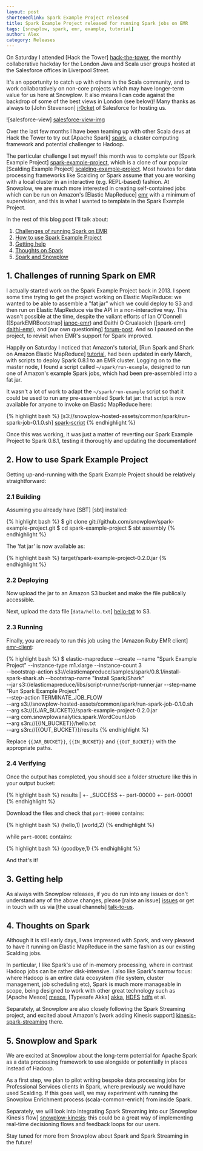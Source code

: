 ```yaml
---
layout: post
shortenedlink: Spark Example Project released
title: Spark Example Project released for running Spark jobs on EMR
tags: [snowplow, spark, emr, example, tutorial]
author: Alex
category: Releases
---
```


On Saturday I attended [Hack the Tower] [hack-the-tower], the monthly collaborative hackday for the London Java and Scala user groups hosted at the Salesforce offices in Liverpool Street.

It's an opportunity to catch up with others in the Scala community, and to work collaboratively on non-core projects which may have longer-term value for us here at Snowplow. It also means I can code against the backdrop of some of the best views in London (see below)! Many thanks as always to [John Stevenson] [jr0cket] of Salesforce for hosting us. 

![salesforce-view] [salesforce-view-img]

Over the last few months I have been teaming up with other Scala devs at Hack the Tower to try out [Apache Spark] [spark], a cluster computing framework and potential challenger to Hadoop.

The particular challenge I set myself this month was to complete our [Spark Example Project] [spark-example-project], which is a clone of our popular [Scalding Example Project] [scalding-example-project]. Most howtos for data processing frameworks like Scalding or Spark assume that you are working with a local cluster in an interactive (e.g. REPL-based) fashion. At Snowplow, we are much more interested in creating self-contained jobs which can be run on Amazon's [Elastic MapReduce] [emr] with a minimum of supervision, and this is what I wanted to template in the Spark Example Project.

In the rest of this blog post I'll talk about:

1. [Challenges of running Spark on EMR](/blog/2014/04/17/spark-example-project-released/#challenges)
2. [How to use Spark Example Project](/blog/2014/04/17/spark-example-project-released/#usage)
3. [Getting help](/blog/2014/04/17/spark-example-project-released/#help)
4. [Thoughts on Spark](/blog/2014/04/17/spark-example-project-released/#thoughts)
5. [Spark and Snowplow](/blog/2014/04/17/spark-example-project-released/#snowplow-spark)

<!--more-->

<div class="html">
<h2><a name="challenges">1. Challenges of running Spark on EMR</a></h2>
</div>

I actually started work on the Spark Example Project back in 2013. I spent some time trying to get the project working on Elastic MapReduce: we wanted to be able to assemble a "fat jar" which we could deploy to S3 and then run on Elastic MapReduce via the API in a non-interactive way. This wasn't possible at the time, despite the valiant efforts of Ian O'Connell ([SparkEMRBootstrap] [ianoc-emr]) and Daithi O Crualaoich ([spark-emr] [daithi-emr]), and [our own questioning] [forum-post]. And so I paused on the project, to revisit when EMR's support for Spark improved.

Happily on Saturday I noticed that Amazon's tutorial, [Run Spark and Shark on Amazon Elastic MapReduce] [tutorial], had been updated in early March, with scripts to deploy Spark 0.8.1 to an EMR cluster. Logging on to the master node, I found a script called `~/spark/run-example`, designed to run one of Amazon's example Spark jobs, which had been pre-assembled into a fat jar.

It wasn't a lot of work to adapt the `~/spark/run-example` script so that it could be used to run any pre-assembled Spark fat jar: that script is now available for anyone to invoke on Elastic MapReduce here:

{% highlight bash %}
[s3://snowplow-hosted-assets/common/spark/run-spark-job-0.1.0.sh] [spark-script]
{% endhighlight %}

Once this was working, it was just a matter of reverting our Spark Example Project to Spark 0.8.1, testing it thoroughly and updating the documentation!

<div class="html">
<h2><a name="usage">2. How to use Spark Example Project</a></h2>
</div>

Getting up-and-running with the Spark Example Project should be relatively straightforward:

<div class="html">
<h3>2.1 Building</h3>
</div>

Assuming you already have [SBT] [sbt] installed:

{% highlight bash %}
$ git clone git://github.com/snowplow/spark-example-project.git
$ cd spark-example-project
$ sbt assembly
{% endhighlight %}

The 'fat jar' is now available as:

{% highlight bash %}
target/spark-example-project-0.2.0.jar
{% endhighlight %}

<div class="html">
<h3>2.2 Deploying</h3>
</div>

Now upload the jar to an Amazon S3 bucket and make the file publically accessible.

Next, upload the data file [`data/hello.txt`] [hello-txt] to S3.

<div class="html">
<h3>2.3 Running</h3>
</div>

Finally, you are ready to run this job using the [Amazon Ruby EMR client] [emr-client]:

{% highlight bash %}
$ elastic-mapreduce --create --name "Spark Example Project" --instance-type m1.xlarge --instance-count 3 \
  --bootstrap-action s3://elasticmapreduce/samples/spark/0.8.1/install-spark-shark.sh --bootstrap-name "Install Spark/Shark" \
  --jar s3://elasticmapreduce/libs/script-runner/script-runner.jar --step-name "Run Spark Example Project" \
  --step-action TERMINATE_JOB_FLOW \
  --arg s3://snowplow-hosted-assets/common/spark/run-spark-job-0.1.0.sh \
  --arg s3://{{JAR_BUCKET}}/spark-example-project-0.2.0.jar \
  --arg com.snowplowanalytics.spark.WordCountJob \
  --arg s3n://{{IN_BUCKET}}/hello.txt \
  --arg s3n://{{OUT_BUCKET}}/results
{% endhighlight %}

Replace `{{JAR_BUCKET}}`, `{{IN_BUCKET}}` and `{{OUT_BUCKET}}` with the appropriate paths.

<div class="html">
<h3>2.4 Verifying</h3>
</div>

Once the output has completed, you should see a folder structure like this in your output bucket:

{% highlight bash %}
results
|
+- _SUCCESS
+- part-00000
+- part-00001
{% endhighlight %}

Download the files and check that `part-00000` contains:

{% highlight bash %}
(hello,1)
(world,2)
{% endhighlight %}

while `part-00001` contains:

{% highlight bash %}
(goodbye,1)
{% endhighlight %}

And that's it!

<div class="html">
<h2><a name="help">3. Getting help</a></h2>
</div>

As always with Snowplow releases, if you do run into any issues or don't understand any of the above changes, please [raise an issue] [issues] or get in touch with us via [the usual channels] [talk-to-us].

<div class="html">
<h2><a name="thoughts">4. Thoughts on Spark</a></h2>
</div>

Although it is still early days, I was impressed with Spark, and very pleased to have it running on Elastic MapReduce in the same fashion as our existing Scalding jobs.

In particular, I like Spark's use of in-memory processing, where in contrast Hadoop jobs can be rather disk-intensive. I also like Spark's narrow focus: where Hadoop is an entire data ecosystem (file system, cluster management, job scheduling etc), Spark is much more manageable in scope, being designed to work with other great technology such as [Apache Mesos] [mesos], [Typesafe Akka] [akka], [HDFS] [hdfs] et al.

Separately, at Snowplow are also closely following the Spark Streaming project, and excited about Amazon's [work adding Kinesis support] [kinesis-spark-streaming] there.

<div class="html">
<h2><a name="snowplow-spark">5. Snowplow and Spark</a></h2>
</div>

We are excited at Snowplow about the long-term potential for Apache Spark as a data processing framework to use alongside or potentially in places instead of Hadoop.

As a first step, we plan to pilot writing bespoke data processing jobs for Professional Services clients in Spark, where previously we would have used Scalding. If this goes well, we may experiment with running the Snowplow Enrichment process (scala-common-enrich) from inside Spark.

Separately, we will look into integrating Spark Streaming into our [Snowplow Kinesis flow] [snowplow-kinesis]; this could be a great way of implementing real-time decisioning flows and feedback loops for our users.

Stay tuned for more from Snowplow about Spark and Spark Streaming in the future!

[hack-the-tower]: http://www.hackthetower.co.uk/
[hack-the-tower-apr]: http://www.meetup.com/london-scala/events/173280452/
[jr0cket]: https://github.com/jr0cket
[salesforce-view-img]: /assets/img/blog/2014/04/salesforce-heron-tower.jpg

[ianoc-emr]: https://github.com/ianoc/SparkEMRBootstrap
[daithi-emr]: https://github.com/daithiocrualaoich/spark-emr

[forum-post]: https://forums.aws.amazon.com/thread.jspa?messageID=458398
[tutorial]: http://aws.amazon.com/articles/4926593393724923
[kinesis-spark-streaming]: https://github.com/apache/spark/pull/223

[spark-example-project]: https://github.com/snowplow/spark-example-project
[scalding-example-project]: https://github.com/snowplow/scalding-example-project
[spark-script]: http://d2io1hx8u877l0.cloudfront.net/common/spark/run-spark-job-0.1.0.jar

[emr]: http://aws.amazon.com/elasticmapreduce/
[spark]: http://spark.apache.org/
[mesos]: http://mesos.apache.org/
[akka]: http://akka.io/
[hdfs]: http://hadoop.apache.org/docs/r1.2.1/hdfs_design.html

[snowplow-kinesis]: /blog/2014/02/04/snowplow-0.9.0-released-with-beta-kinesis-support/
[hello-txt]: https://github.com/snowplow/spark-example-project/raw/master/data/hello.txt
[emr-client]: http://aws.amazon.com/developertools/2264

[issues]: https://github.com/snowplow/spark-example-project/issues
[talk-to-us]: https://github.com/snowplow/snowplow/wiki/Talk-to-us
